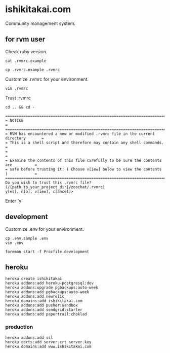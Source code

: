 # ishikitakai.com

Community management system.

## for rvm user

Check ruby version.

```
cat .rvmrc.example
```

```
cp .rvmrc.example .rvmrc
```

Customize .rvmrc for your environment.

```
vim .rvmrc
```

Trust .rvmrc

```
cd .. && cd -
```

```
====================================================================================
= NOTICE                                                                           =
====================================================================================
= RVM has encountered a new or modified .rvmrc file in the current directory       =
= This is a shell script and therefore may contain any shell commands.             =
=                                                                                  =
= Examine the contents of this file carefully to be sure the contents are          =
= safe before trusting it! ( Choose v[iew] below to view the contents )            =
====================================================================================
Do you wish to trust this .rvmrc file? (/{path_to_your_project_dir}/zoochat/.rvmrc)
y[es], n[o], v[iew], c[ancel]> 
```

Enter 'y'

## development

Customize .env for your environment.

```
cp .env.sample .env
vim .env
```

```
foreman start -f Procfile.development
```

## heroku

```
heroku create ishikitakai
heroku addons:add heroku-postgresql:dev
heroku addons:upgrade pgbackups:auto-week
heroku addons:add pgbackups:auto-week
heroku addons:add newrelic
heroku domains:add ishikitakai.com
heroku addons:add pusher:sandbox
heroku addons:add sendgrid:starter
heroku addons:add papertrail:choklad
```

### production

```
heroku addons:add ssl
heroku certs:add server.crt server.key
heroku domains:add www.ishikitakai.com
```
